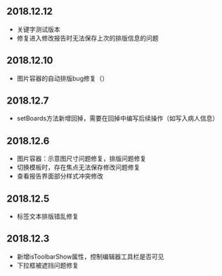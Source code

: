 ## 2018.12.12
* 关键字测试版本
* 修复进入修改报告时无法保存上次的排版信息的问题

## 2018.12.10
* 图片容器的自动排版bug修复（）

## 2018.12.7
* setBoards方法新增回掉，需要在回掉中编写后续操作（如写入病人信息）

## 2018.12.6
* 图片容器：示意图尺寸问题修复，排版问题修复
* 切换模板时，存在焦点无法保存修改问题修复
* 查看报告界面部分样式冲突修改

## 2018.12.5
* 标签文本排版错乱修复

## 2018.12.3
* 新增isToolbarShow属性，控制编辑器工具栏是否可见
* 下拉框被遮挡问题修复
